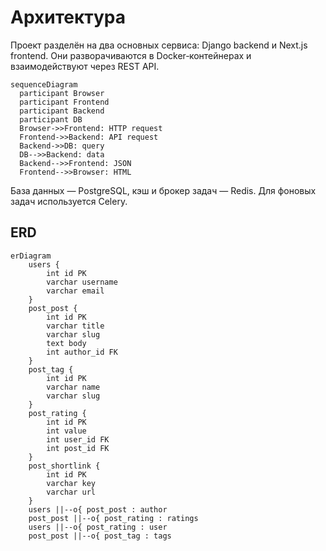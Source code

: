 # Архитектура

Проект разделён на два основных сервиса: Django backend и Next.js frontend. Они разворачиваются в Docker‑контейнерах и взаимодействуют через REST API.

```
sequenceDiagram
  participant Browser
  participant Frontend
  participant Backend
  participant DB
  Browser->>Frontend: HTTP request
  Frontend->>Backend: API request
  Backend->>DB: query
  DB-->>Backend: data
  Backend-->>Frontend: JSON
  Frontend-->>Browser: HTML
```

База данных — PostgreSQL, кэш и брокер задач — Redis. Для фоновых задач используется Celery.

## ERD

```mermaid
erDiagram
    users {
        int id PK
        varchar username
        varchar email
    }
    post_post {
        int id PK
        varchar title
        varchar slug
        text body
        int author_id FK
    }
    post_tag {
        int id PK
        varchar name
        varchar slug
    }
    post_rating {
        int id PK
        int value
        int user_id FK
        int post_id FK
    }
    post_shortlink {
        int id PK
        varchar key
        varchar url
    }
    users ||--o{ post_post : author
    post_post ||--o{ post_rating : ratings
    users ||--o{ post_rating : user
    post_post ||--o{ post_tag : tags
```
